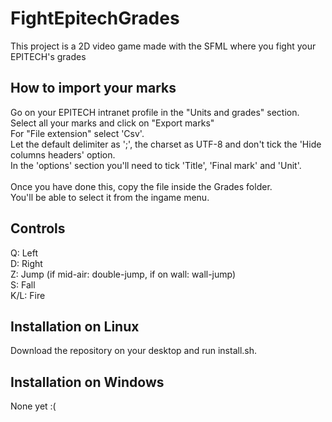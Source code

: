 # FightEpitechGrades
This project is a 2D video game made with the SFML where you fight your EPITECH's grades


## How to import your marks
Go on your EPITECH intranet profile in the "Units and grades" section.<br/>
Select all your marks and click on "Export marks"<br/>
For "File extension" select 'Csv'.<br/>
Let the default delimiter as ';', the charset as UTF-8 and don't tick the 'Hide columns headers' option.<br/>
In the 'options' section you'll need to tick 'Title', 'Final mark' and 'Unit'.<br/><br/>
Once you have done this, copy the file inside the Grades folder.<br/>
You'll be able to select it from the ingame menu.


## Controls
Q: Left<br/>
D: Right<br/>
Z: Jump (if mid-air: double-jump, if on wall: wall-jump)<br/>
S: Fall<br/>
K/L: Fire

## Installation on Linux
Download the repository on your desktop and run install.sh.


## Installation on Windows
None yet :(